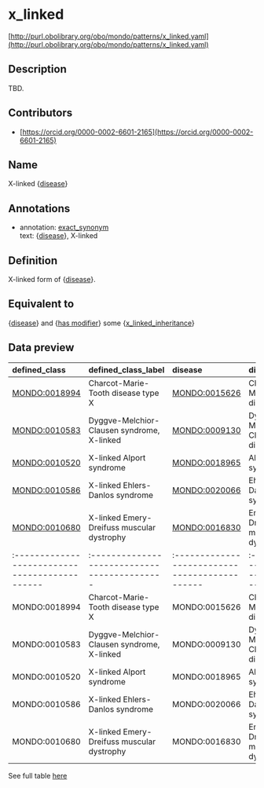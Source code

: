 # x_linked 

[http://purl.obolibrary.org/obo/mondo/patterns/x_linked.yaml](http://purl.obolibrary.org/obo/mondo/patterns/x_linked.yaml)
## Description 

TBD.
## Contributors 
* [https://orcid.org/0000-0002-6601-2165](https://orcid.org/0000-0002-6601-2165) 
## Name 

X-linked {[disease](http://purl.obolibrary.org/obo/MONDO_0000001)}

## Annotations 

* annotation: [exact_synonym](http://www.geneontology.org/formats/oboInOwl#hasExactSynonym)  
text: {[disease](http://purl.obolibrary.org/obo/MONDO_0000001)}, X-linked

## Definition 

X-linked form of {[disease](http://purl.obolibrary.org/obo/MONDO_0000001)}.

## Equivalent to 

{[disease](http://purl.obolibrary.org/obo/MONDO_0000001)} and {[has modifier](http://purl.obolibrary.org/obo/RO_0002573)} some {[x_linked_inheritance](http://purl.obolibrary.org/obo/HP_0001417)}

## Data preview 
| defined_class                                | defined_class_label                        | disease                                      | disease_label                     |
|:---------------------------------------------|:-------------------------------------------|:---------------------------------------------|:----------------------------------|
| [MONDO:0018994](http://purl.obolibrary.org/obo/MONDO_0018994) | Charcot-Marie-Tooth disease type X         | [MONDO:0015626](http://purl.obolibrary.org/obo/MONDO_0015626) | Charcot-Marie-Tooth disease       |
| [MONDO:0010583](http://purl.obolibrary.org/obo/MONDO_0010583) | Dyggve-Melchior-Clausen syndrome, X-linked | [MONDO:0009130](http://purl.obolibrary.org/obo/MONDO_0009130) | Dyggve-Melchior-Clausen disease   |
| [MONDO:0010520](http://purl.obolibrary.org/obo/MONDO_0010520) | X-linked Alport syndrome                   | [MONDO:0018965](http://purl.obolibrary.org/obo/MONDO_0018965) | Alport syndrome                   |
| [MONDO:0010586](http://purl.obolibrary.org/obo/MONDO_0010586) | X-linked Ehlers-Danlos syndrome            | [MONDO:0020066](http://purl.obolibrary.org/obo/MONDO_0020066) | Ehlers-Danlos syndrome            |
| [MONDO:0010680](http://purl.obolibrary.org/obo/MONDO_0010680) | X-linked Emery-Dreifuss muscular dystrophy | [MONDO:0016830](http://purl.obolibrary.org/obo/MONDO_0016830) | Emery-Dreifuss muscular dystrophy || defined:class                                | defined:class:label                        | disease                                      | disease:label                     |
|:---------------------------------------------|:-------------------------------------------|:---------------------------------------------|:----------------------------------|
| MONDO:0018994 | Charcot-Marie-Tooth disease type X         | MONDO:0015626 | Charcot-Marie-Tooth disease       |
| MONDO:0010583 | Dyggve-Melchior-Clausen syndrome, X-linked | MONDO:0009130 | Dyggve-Melchior-Clausen disease   |
| MONDO:0010520 | X-linked Alport syndrome                   | MONDO:0018965 | Alport syndrome                   |
| MONDO:0010586 | X-linked Ehlers-Danlos syndrome            | MONDO:0020066 | Ehlers-Danlos syndrome            |
| MONDO:0010680 | X-linked Emery-Dreifuss muscular dystrophy | MONDO:0016830 | Emery-Dreifuss muscular dystrophy |

See full table [here](https://github.com/monarch-initiative/mondo/blob/master/src/patterns/data/matches/x_linked.tsv) 
